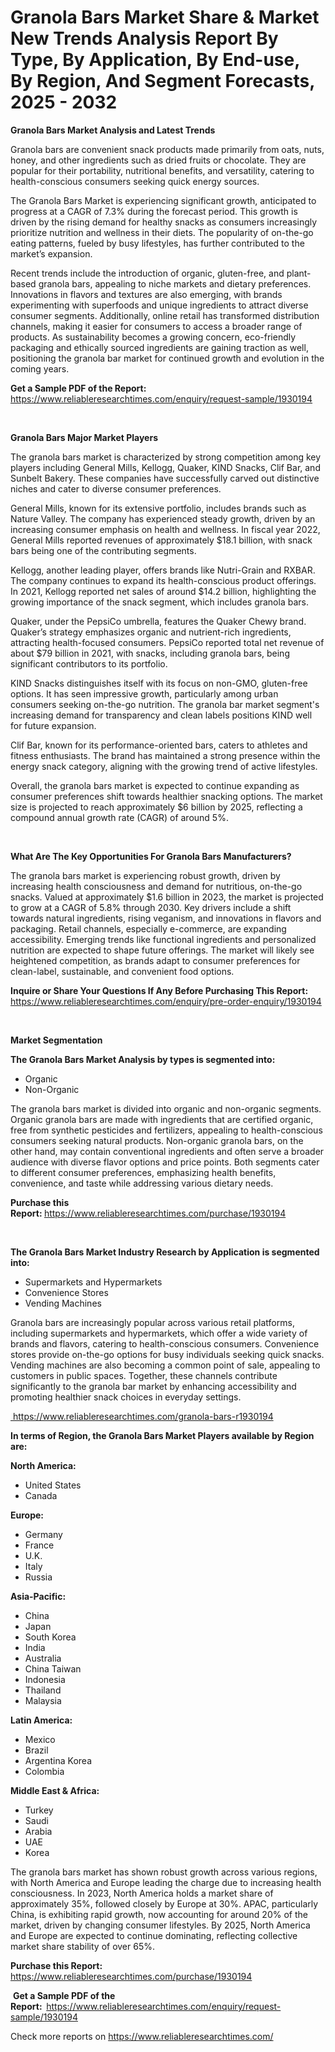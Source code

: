<p><h1>Granola Bars Market Share & Market New Trends Analysis Report By Type, By Application, By End-use, By Region, And Segment Forecasts, 2025 - 2032</h1></p><p><strong>Granola Bars Market Analysis and Latest Trends</strong></p>
<p><p>Granola bars are convenient snack products made primarily from oats, nuts, honey, and other ingredients such as dried fruits or chocolate. They are popular for their portability, nutritional benefits, and versatility, catering to health-conscious consumers seeking quick energy sources. </p><p>The Granola Bars Market is experiencing significant growth, anticipated to progress at a CAGR of 7.3% during the forecast period. This growth is driven by the rising demand for healthy snacks as consumers increasingly prioritize nutrition and wellness in their diets. The popularity of on-the-go eating patterns, fueled by busy lifestyles, has further contributed to the market’s expansion. </p><p>Recent trends include the introduction of organic, gluten-free, and plant-based granola bars, appealing to niche markets and dietary preferences. Innovations in flavors and textures are also emerging, with brands experimenting with superfoods and unique ingredients to attract diverse consumer segments. Additionally, online retail has transformed distribution channels, making it easier for consumers to access a broader range of products. As sustainability becomes a growing concern, eco-friendly packaging and ethically sourced ingredients are gaining traction as well, positioning the granola bar market for continued growth and evolution in the coming years.</p></p>
<p><strong>Get a Sample PDF of the Report:&nbsp;</strong> <a href="https://www.reliableresearchtimes.com/enquiry/request-sample/1930194?utm_campaign=2135&utm_medium=2&utm_source=Github&utm_content=ia&utm_term=14022025&utm_id=granola-bars">https://www.reliableresearchtimes.com/enquiry/request-sample/1930194</a></p>
<p>&nbsp;</p>
<p><strong>Granola Bars Major Market Players</strong></p>
<p><p>The granola bars market is characterized by strong competition among key players including General Mills, Kellogg, Quaker, KIND Snacks, Clif Bar, and Sunbelt Bakery. These companies have successfully carved out distinctive niches and cater to diverse consumer preferences.</p><p>General Mills, known for its extensive portfolio, includes brands such as Nature Valley. The company has experienced steady growth, driven by an increasing consumer emphasis on health and wellness. In fiscal year 2022, General Mills reported revenues of approximately $18.1 billion, with snack bars being one of the contributing segments.</p><p>Kellogg, another leading player, offers brands like Nutri-Grain and RXBAR. The company continues to expand its health-conscious product offerings. In 2021, Kellogg reported net sales of around $14.2 billion, highlighting the growing importance of the snack segment, which includes granola bars.</p><p>Quaker, under the PepsiCo umbrella, features the Quaker Chewy brand. Quaker’s strategy emphasizes organic and nutrient-rich ingredients, attracting health-focused consumers. PepsiCo reported total net revenue of about $79 billion in 2021, with snacks, including granola bars, being significant contributors to its portfolio.</p><p>KIND Snacks distinguishes itself with its focus on non-GMO, gluten-free options. It has seen impressive growth, particularly among urban consumers seeking on-the-go nutrition. The granola bar market segment's increasing demand for transparency and clean labels positions KIND well for future expansion.</p><p>Clif Bar, known for its performance-oriented bars, caters to athletes and fitness enthusiasts. The brand has maintained a strong presence within the energy snack category, aligning with the growing trend of active lifestyles.</p><p>Overall, the granola bars market is expected to continue expanding as consumer preferences shift towards healthier snacking options. The market size is projected to reach approximately $6 billion by 2025, reflecting a compound annual growth rate (CAGR) of around 5%.</p></p>
<p>&nbsp;</p>
<p><strong>What Are The Key Opportunities For Granola Bars Manufacturers?</strong></p>
<p><p>The granola bars market is experiencing robust growth, driven by increasing health consciousness and demand for nutritious, on-the-go snacks. Valued at approximately $1.6 billion in 2023, the market is projected to grow at a CAGR of 5.8% through 2030. Key drivers include a shift towards natural ingredients, rising veganism, and innovations in flavors and packaging. Retail channels, especially e-commerce, are expanding accessibility. Emerging trends like functional ingredients and personalized nutrition are expected to shape future offerings. The market will likely see heightened competition, as brands adapt to consumer preferences for clean-label, sustainable, and convenient food options.</p></p>
<p><strong>Inquire or Share Your Questions If Any Before Purchasing This Report:</strong> <a href="https://www.reliableresearchtimes.com/enquiry/pre-order-enquiry/1930194?utm_campaign=2135&utm_medium=2&utm_source=Github&utm_content=ia&utm_term=14022025&utm_id=granola-bars">https://www.reliableresearchtimes.com/enquiry/pre-order-enquiry/1930194</a></p>
<p>&nbsp;</p>
<p><strong>Market Segmentation</strong></p>
<p><strong>The Granola Bars Market Analysis by types is segmented into:</strong></p>
<p><ul><li>Organic</li><li>Non-Organic</li></ul></p>
<p><p>The granola bars market is divided into organic and non-organic segments. Organic granola bars are made with ingredients that are certified organic, free from synthetic pesticides and fertilizers, appealing to health-conscious consumers seeking natural products. Non-organic granola bars, on the other hand, may contain conventional ingredients and often serve a broader audience with diverse flavor options and price points. Both segments cater to different consumer preferences, emphasizing health benefits, convenience, and taste while addressing various dietary needs.</p></p>
<p><strong>Purchase this Report:&nbsp;</strong><a href="https://www.reliableresearchtimes.com/purchase/1930194?utm_campaign=2135&utm_medium=2&utm_source=Github&utm_content=ia&utm_term=14022025&utm_id=granola-bars">https://www.reliableresearchtimes.com/purchase/1930194</a></p>
<p>&nbsp;</p>
<p><strong>The Granola Bars Market Industry Research by Application is segmented into:</strong></p>
<p><ul><li>Supermarkets and Hypermarkets</li><li>Convenience Stores</li><li>Vending Machines</li></ul></p>
<p><p>Granola bars are increasingly popular across various retail platforms, including supermarkets and hypermarkets, which offer a wide variety of brands and flavors, catering to health-conscious consumers. Convenience stores provide on-the-go options for busy individuals seeking quick snacks. Vending machines are also becoming a common point of sale, appealing to customers in public spaces. Together, these channels contribute significantly to the granola bar market by enhancing accessibility and promoting healthier snack choices in everyday settings.</p></p>
<p><a href="https://www.reliableresearchtimes.com/granola-bars-r1930194?utm_campaign=2135&utm_medium=2&utm_source=Github&utm_content=ia&utm_term=14022025&utm_id=granola-bars">&nbsp;https://www.reliableresearchtimes.com/granola-bars-r1930194</a></p>
<p><strong>In terms of Region, the Granola Bars Market Players available by Region are:</strong></p>
<p>
    <p> <strong> North America: </strong>
        <ul>
            <li>United States</li>
            <li>Canada</li>
        </ul>
        </p> 
    <p> <strong> Europe: </strong>
        <ul>
            <li>Germany</li>
            <li>France</li>
            <li>U.K.</li>
            <li>Italy</li>
            <li>Russia</li>
        </ul>
        </p> 
    <p> <strong> Asia-Pacific: </strong>
        <ul>
            <li>China</li>
            <li>Japan</li>
            <li>South Korea</li>
            <li>India</li>
            <li>Australia</li>
            <li>China Taiwan</li>
            <li>Indonesia</li>
            <li>Thailand</li>
            <li>Malaysia</li>
        </ul>
        </p> 
    <p> <strong> Latin America: </strong>
        <ul>
            <li>Mexico</li>
            <li>Brazil</li>
            <li>Argentina Korea</li>
            <li>Colombia</li>
        </ul>
        </p> 
    <p> <strong> Middle East & Africa: </strong>
        <ul>
            <li>Turkey</li>
            <li>Saudi</li>
            <li>Arabia</li>
            <li>UAE</li>
            <li>Korea</li>
        </ul>
    </p>
    </p>
<p><p>The granola bars market has shown robust growth across various regions, with North America and Europe leading the charge due to increasing health consciousness. In 2023, North America holds a market share of approximately 35%, followed closely by Europe at 30%. APAC, particularly China, is exhibiting rapid growth, now accounting for around 20% of the market, driven by changing consumer lifestyles. By 2025, North America and Europe are expected to continue dominating, reflecting collective market share stability of over 65%. </p></p>
<p><strong>Purchase this Report: </strong><a href="https://www.reliableresearchtimes.com/purchase/1930194?utm_campaign=2135&utm_medium=2&utm_source=Github&utm_content=ia&utm_term=14022025&utm_id=granola-bars">https://www.reliableresearchtimes.com/purchase/1930194</a></p>
<p>&nbsp;<strong>Get a Sample PDF of the Report:&nbsp;&nbsp;</strong><a href="https://www.reliableresearchtimes.com/enquiry/request-sample/1930194?utm_campaign=2135&utm_medium=2&utm_source=Github&utm_content=ia&utm_term=14022025&utm_id=granola-bars">https://www.reliableresearchtimes.com/enquiry/request-sample/1930194</a></p>
<p><strong></strong></p>
<p>Check more reports on <a href="https://www.reliableresearchtimes.com/?utm_campaign=2135&utm_medium=2&utm_source=Github&utm_content=ia&utm_term=14022025&utm_id=granola-bars">https://www.reliableresearchtimes.com/</a></p>